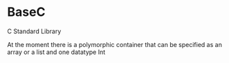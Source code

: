 # BaseC
C Standard Library

At the moment there is a polymorphic container that can be specified as an array or a list and one datatype Int
